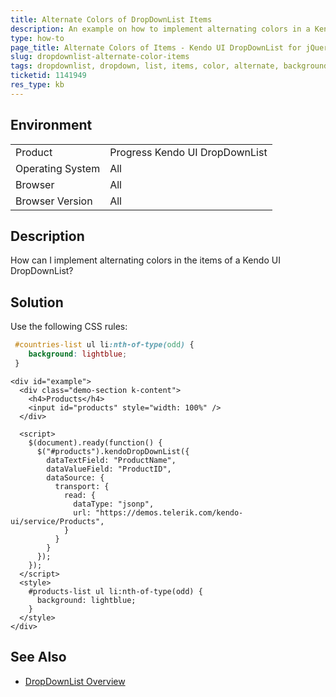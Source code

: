 ```yaml
---
title: Alternate Colors of DropDownList Items
description: An example on how to implement alternating colors in a Kendo UI DropDownList.
type: how-to
page_title: Alternate Colors of Items - Kendo UI DropDownList for jQuery
slug: dropdownlist-alternate-color-items
tags: dropdownlist, dropdown, list, items, color, alternate, background
ticketid: 1141949
res_type: kb
---
```


## Environment

<table>
 <tr>
  <td>Product</td>
  <td>Progress Kendo UI DropDownList</td>
 </tr>
 <tr>
  <td>Operating System</td>
  <td>All</td>
 </tr>
 <tr>
  <td>Browser</td>
  <td>All</td>
 </tr>
 <tr>
  <td>Browser Version</td>
  <td>All</td>
 </tr>
</table>

## Description

How can I implement alternating colors in the items of a Kendo UI DropDownList?

## Solution

Use the following CSS rules:

````css
 #countries-list ul li:nth-of-type(odd) {
    background: lightblue;
 }
````

```dojo
<div id="example">
  <div class="demo-section k-content">
    <h4>Products</h4>
    <input id="products" style="width: 100%" />
  </div>

  <script>
    $(document).ready(function() {
      $("#products").kendoDropDownList({
        dataTextField: "ProductName",
        dataValueField: "ProductID",
        dataSource: {
          transport: {
            read: {
              dataType: "jsonp",
              url: "https://demos.telerik.com/kendo-ui/service/Products",
            }
          }
        }
      });
    });
  </script>
  <style>
    #products-list ul li:nth-of-type(odd) {
      background: lightblue;
    }
  </style>
</div>
```

## See Also

* [DropDownList Overview](https://docs.telerik.com/kendo-ui/controls/editors/dropdownlist/overview)

